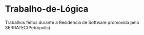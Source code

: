 # Trabalho-de-Lógica

Trabalhos feitos durante a Residencia de Software promovida pelo SERRATEC(Petrópolis)
